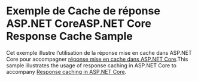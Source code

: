 # <a name="aspnet-core-response-cache-sample"></a><span data-ttu-id="1ed7b-101">Exemple de Cache de réponse ASP.NET Core</span><span class="sxs-lookup"><span data-stu-id="1ed7b-101">ASP.NET Core Response Cache Sample</span></span>

<span data-ttu-id="1ed7b-102">Cet exemple illustre l’utilisation de la réponse mise en cache dans ASP.NET Core pour accompagner [réponse mise en cache dans ASP.NET Core](https://docs.microsoft.com/aspnet/core/performance/caching/response).</span><span class="sxs-lookup"><span data-stu-id="1ed7b-102">This sample illustrates the usage of response caching in ASP.NET Core to accompany [Response caching in ASP.NET Core](https://docs.microsoft.com/aspnet/core/performance/caching/response).</span></span>
